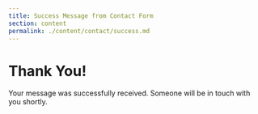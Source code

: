 ```yaml
---
title: Success Message from Contact Form
section: content
permalink: ./content/contact/success.md
---
```

# Thank You!

Your message was successfully received. Someone will be in touch with you shortly.